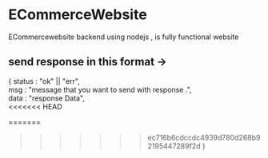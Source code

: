 # ECommerceWebsite
ECommercewebsite backend using nodejs  , is fully functional website 

## send response in this format ->
 <p>
  {
    status : "ok" || "err", <br>
    msg : "message that you want to send with response .", <br>
    data : "response Data", <br>
<<<<<<< HEAD
    
=======
>>>>>>> ec716b6cdccdc4939d780d268b92195447289f2d
  }
</p>

